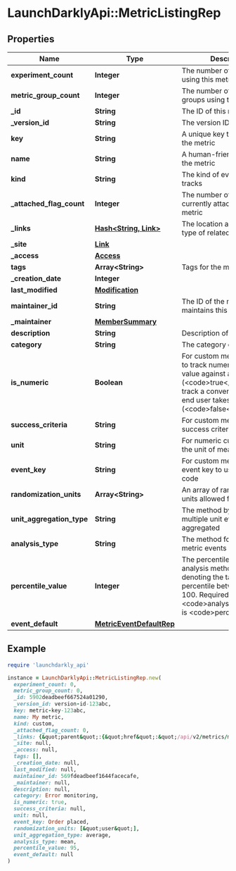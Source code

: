 # LaunchDarklyApi::MetricListingRep

## Properties

| Name | Type | Description | Notes |
| ---- | ---- | ----------- | ----- |
| **experiment_count** | **Integer** | The number of experiments using this metric | [optional] |
| **metric_group_count** | **Integer** | The number of metric groups using this metric | [optional] |
| **_id** | **String** | The ID of this metric |  |
| **_version_id** | **String** | The version ID of the metric |  |
| **key** | **String** | A unique key to reference the metric |  |
| **name** | **String** | A human-friendly name for the metric |  |
| **kind** | **String** | The kind of event the metric tracks |  |
| **_attached_flag_count** | **Integer** | The number of feature flags currently attached to this metric | [optional] |
| **_links** | [**Hash&lt;String, Link&gt;**](Link.md) | The location and content type of related resources |  |
| **_site** | [**Link**](Link.md) |  | [optional] |
| **_access** | [**Access**](Access.md) |  | [optional] |
| **tags** | **Array&lt;String&gt;** | Tags for the metric |  |
| **_creation_date** | **Integer** |  |  |
| **last_modified** | [**Modification**](Modification.md) |  | [optional] |
| **maintainer_id** | **String** | The ID of the member who maintains this metric | [optional] |
| **_maintainer** | [**MemberSummary**](MemberSummary.md) |  | [optional] |
| **description** | **String** | Description of the metric | [optional] |
| **category** | **String** | The category of the metric | [optional] |
| **is_numeric** | **Boolean** | For custom metrics, whether to track numeric changes in value against a baseline (&lt;code&gt;true&lt;/code&gt;) or to track a conversion when an end user takes an action (&lt;code&gt;false&lt;/code&gt;). | [optional] |
| **success_criteria** | **String** | For custom metrics, the success criteria | [optional] |
| **unit** | **String** | For numeric custom metrics, the unit of measure | [optional] |
| **event_key** | **String** | For custom metrics, the event key to use in your code | [optional] |
| **randomization_units** | **Array&lt;String&gt;** | An array of randomization units allowed for this metric | [optional] |
| **unit_aggregation_type** | **String** | The method by which multiple unit event values are aggregated | [optional] |
| **analysis_type** | **String** | The method for analyzing metric events | [optional] |
| **percentile_value** | **Integer** | The percentile for the analysis method. An integer denoting the target percentile between 0 and 100. Required when &lt;code&gt;analysisType&lt;/code&gt; is &lt;code&gt;percentile&lt;/code&gt;. | [optional] |
| **event_default** | [**MetricEventDefaultRep**](MetricEventDefaultRep.md) |  | [optional] |

## Example

```ruby
require 'launchdarkly_api'

instance = LaunchDarklyApi::MetricListingRep.new(
  experiment_count: 0,
  metric_group_count: 0,
  _id: 5902deadbeef667524a01290,
  _version_id: version-id-123abc,
  key: metric-key-123abc,
  name: My metric,
  kind: custom,
  _attached_flag_count: 0,
  _links: {&quot;parent&quot;:{&quot;href&quot;:&quot;/api/v2/metrics/my-project&quot;,&quot;type&quot;:&quot;application/json&quot;},&quot;self&quot;:{&quot;href&quot;:&quot;/api/v2/metrics/my-project/my-metric&quot;,&quot;type&quot;:&quot;application/json&quot;}},
  _site: null,
  _access: null,
  tags: [],
  _creation_date: null,
  last_modified: null,
  maintainer_id: 569fdeadbeef1644facecafe,
  _maintainer: null,
  description: null,
  category: Error monitoring,
  is_numeric: true,
  success_criteria: null,
  unit: null,
  event_key: Order placed,
  randomization_units: [&quot;user&quot;],
  unit_aggregation_type: average,
  analysis_type: mean,
  percentile_value: 95,
  event_default: null
)
```

